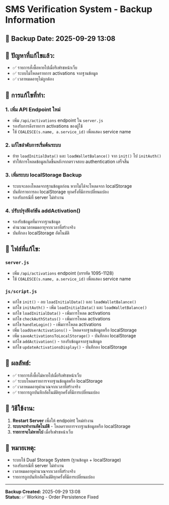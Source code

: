 # SMS Verification System - Backup Information

## 📅 Backup Date: 2025-09-29 13:08

## 🎯 **ปัญหาที่แก้ไขแล้ว:**
- ✅ รายการสั่งซื้อหายไปเมื่อรีเฟรชหน้าเว็บ
- ✅ ระบบไม่โหลดรายการ activations จากฐานข้อมูล
- ✅ เวลาหมดอายุไม่ถูกต้อง

## 🔧 **การแก้ไขที่ทำ:**

### 1. **เพิ่ม API Endpoint ใหม่**
- เพิ่ม `/api/activations` endpoint ใน `server.js`
- รองรับการดึงรายการ activations ของผู้ใช้
- ใช้ `COALESCE(s.name, a.service_id)` เพื่อแสดง service name

### 2. **แก้ไขลำดับการเริ่มต้นระบบ**
- ย้าย `loadInitialData()` และ `loadWalletBalance()` จาก `init()` ไป `initAuth()`
- ทำให้การโหลดข้อมูลเกิดขึ้นหลังจากตรวจสอบ authentication เสร็จสิ้น

### 3. **เพิ่มระบบ localStorage Backup**
- ระบบจะลองโหลดจากฐานข้อมูลก่อน หากไม่ได้จะโหลดจาก localStorage
- บันทึกรายการลง localStorage ทุกครั้งที่มีการเปลี่ยนแปลง
- รองรับกรณีที่ server ไม่ทำงาน

### 4. **ปรับปรุงฟังก์ชัน addActivation()**
- รองรับข้อมูลที่มาจากฐานข้อมูล
- คำนวณเวลาหมดอายุจากเวลาที่สร้างจริง
- บันทึกลง localStorage อัตโนมัติ

## 📁 **ไฟล์ที่แก้ไข:**

### `server.js`
- เพิ่ม `/api/activations` endpoint (บรรทัด 1095-1128)
- ใช้ `COALESCE(s.name, a.service_id)` เพื่อแสดง service name

### `js/script.js`
- แก้ไข `init()` - ลบ `loadInitialData()` และ `loadWalletBalance()`
- แก้ไข `initAuth()` - เพิ่ม `loadInitialData()` และ `loadWalletBalance()`
- แก้ไข `loadInitialData()` - เพิ่มการโหลด activations
- แก้ไข `checkAuthStatus()` - เพิ่มการโหลด activations
- แก้ไข `handleLogin()` - เพิ่มการโหลด activations
- เพิ่ม `loadUserActivations()` - โหลดจากฐานข้อมูลหรือ localStorage
- เพิ่ม `saveActivationsToLocalStorage()` - บันทึกลง localStorage
- แก้ไข `addActivation()` - รองรับข้อมูลจากฐานข้อมูล
- แก้ไข `updateActivationsDisplay()` - บันทึกลง localStorage

## 🎯 **ผลลัพธ์:**
- ✅ รายการสั่งซื้อไม่หายไปเมื่อรีเฟรชหน้าเว็บ
- ✅ ระบบโหลดรายการจากฐานข้อมูลหรือ localStorage
- ✅ เวลาหมดอายุคำนวณจากเวลาที่สร้างจริง
- ✅ รายการถูกบันทึกอัตโนมัติทุกครั้งที่มีการเปลี่ยนแปลง

## 🚀 **วิธีใช้งาน:**
1. **Restart Server** เพื่อให้ endpoint ใหม่ทำงาน
2. **ระบบจะทำงานอัตโนมัติ** - โหลดรายการจากฐานข้อมูลหรือ localStorage
3. **รายการจะไม่หายไป** เมื่อรีเฟรชหน้าเว็บ

## 📝 **หมายเหตุ:**
- ระบบใช้ Dual Storage System (ฐานข้อมูล + localStorage)
- รองรับกรณีที่ server ไม่ทำงาน
- เวลาหมดอายุคำนวณจากเวลาที่สร้างจริง
- รายการถูกบันทึกอัตโนมัติทุกครั้งที่มีการเปลี่ยนแปลง

---
**Backup Created:** 2025-09-29 13:08  
**Status:** ✅ Working - Order Persistence Fixed
